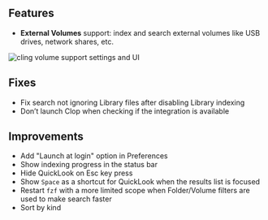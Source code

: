 ## Features

- **External Volumes** support: index and search external volumes like USB drives, network shares, etc.

![cling volume support settings and UI](https://files.lowtechguys.com/cling-volume-support.png)

## Fixes

- Fix search not ignoring Library files after disabling Library indexing
- Don’t launch Clop when checking if the integration is available

## Improvements

- Add "Launch at login" option in Preferences
- Show indexing progress in the status bar
- Hide QuickLook on Esc key press
- Show `Space` as a shortcut for QuickLook when the results list is focused
- Restart `fzf` with a more limited scope when Folder/Volume filters are used to make search faster
- Sort by kind
